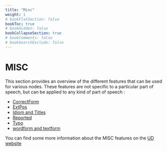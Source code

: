 ```yaml
---
title: "Misc"
weight: 1
# bookFlatSection: false
bookToc: true
# bookHidden: false
bookCollapseSection: true
# bookComments: false
# bookSearchExclude: false
---
```


# MISC 

This section provides an overview of the different features that can be used for various nodes. These features are not specific to a particular part of speech, but can be applied to any kind of part of speech : 
- [CorrectForm](CorrectForm.md)
- [ExtPos](./ExtPos.md)
- [Idiom and Titles](./Idiom_Titles.md)
- [Reported](./Reported.md)
- [Typo](./Typo.md)
- [wordform and textform](./Word_TextForm.md)


You can find some more information about the MISC features on the [UD website](https://universaldependencies.org/misc.html)